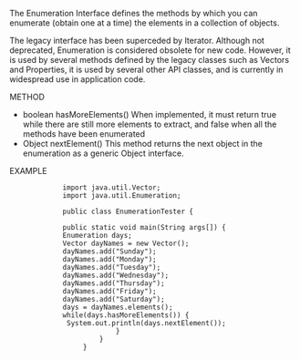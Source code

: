 The Enumeration Interface defines the methods by which you can enumerate (obtain one at a time) 
the elements in a collection of objects.

The legacy interface has been superceded by Iterator. Although not deprecated, Enumeration is considered obsolete
for new code. However, it is used by several methods defined by the legacy classes such as Vectors and Properties,
it is used by several other API classes, and is currently in widespread use in application code.

METHOD

- boolean hasMoreElements()
  When implemented, it must return true while there are still more elements to extract, and false when all the methods
  have been enumerated
- Object nextElement()
  This method returns the next object in the enumeration as a generic Object interface.
  
EXAMPLE

                 import java.util.Vector;
                 import java.util.Enumeration;
                 
                 public class EnumerationTester {
                 
                 public static void main(String args[]) {
                 Enumeration days;
                 Vector dayNames = new Vector();
                 dayNames.add("Sunday");
                 dayNames.add("Monday");
                 dayNames.add("Tuesday");
                 dayNames.add("Wednesday");
                 dayNames.add("Thursday");
                 dayNames.add("Friday");
                 dayNames.add("Saturday");
                 days = dayNames.elements();
                 while(days.hasMoreElements()) {
                  System.out.println(days.nextElement());
                              }
                          }
                      }    
                      
                 
